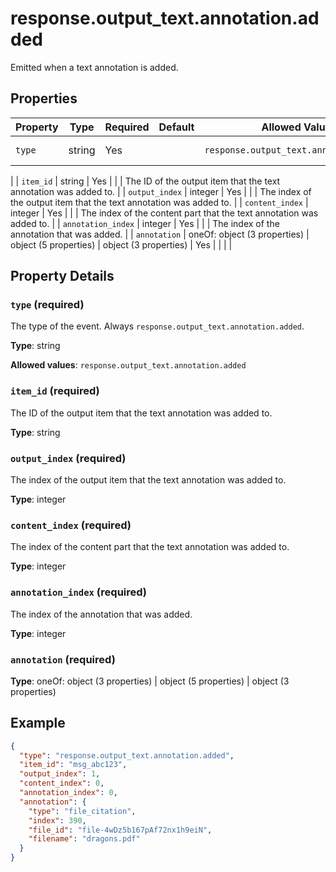 # response.output_text.annotation.added

Emitted when a text annotation is added.

## Properties

| Property | Type | Required | Default | Allowed Values | Description |
| -------- | ---- | -------- | ------- | -------------- | ----------- |
| `type` | string | Yes |  | `response.output_text.annotation.added` | The type of the event. Always `response.output_text.annotation.added`.
 |
| `item_id` | string | Yes |  |  | The ID of the output item that the text annotation was added to.
 |
| `output_index` | integer | Yes |  |  | The index of the output item that the text annotation was added to.
 |
| `content_index` | integer | Yes |  |  | The index of the content part that the text annotation was added to.
 |
| `annotation_index` | integer | Yes |  |  | The index of the annotation that was added.
 |
| `annotation` | oneOf: object (3 properties) | object (5 properties) | object (3 properties) | Yes |  |  |  |

## Property Details

### `type` (required)

The type of the event. Always `response.output_text.annotation.added`.


**Type**: string

**Allowed values**: `response.output_text.annotation.added`

### `item_id` (required)

The ID of the output item that the text annotation was added to.


**Type**: string

### `output_index` (required)

The index of the output item that the text annotation was added to.


**Type**: integer

### `content_index` (required)

The index of the content part that the text annotation was added to.


**Type**: integer

### `annotation_index` (required)

The index of the annotation that was added.


**Type**: integer

### `annotation` (required)

**Type**: oneOf: object (3 properties) | object (5 properties) | object (3 properties)

## Example

```json
{
  "type": "response.output_text.annotation.added",
  "item_id": "msg_abc123",
  "output_index": 1,
  "content_index": 0,
  "annotation_index": 0,
  "annotation": {
    "type": "file_citation",
    "index": 390,
    "file_id": "file-4wDz5b167pAf72nx1h9eiN",
    "filename": "dragons.pdf"
  }
}

```

